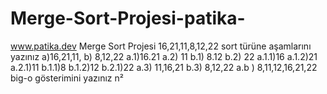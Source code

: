 # Merge-Sort-Projesi-patika-
www.patika.dev 
Merge Sort Projesi
16,21,11,8,12,22 sort türüne aşamlarını yazınız
a)16,21,11, b) 8,12,22
a.1)16.21 a.2) 11
b.1) 8.12 b.2) 22
a.1.1)16 a.1.2)21 a.2.1)11
b.1.1)8 b.1.2)12 b.2.1)22
a.3) 11,16,21
b.3) 8,12,22 a.b ) 8,11,12,16,21,22
big-o gösterimini yazınız
n²
